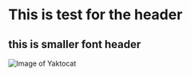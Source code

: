 # This is test for the header
## this is smaller font header

![Image of Yaktocat](https://octodex.github.com/images/yaktocat.png)
